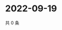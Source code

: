 # 2022-09-19

共 0 条

<!-- BEGIN WEIBO -->
<!-- 最后更新时间 Mon Sep 19 2022 03:01:42 GMT+0800 (China Standard Time) -->

<!-- END WEIBO -->
